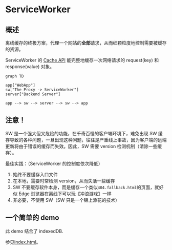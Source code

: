 # ServiceWorker

## 概述

离线缓存的终极方案，代理一个网站的**全部**请求，从而细颗粒度地控制需要被缓存的资源。

ServiceWorker 的 [Cache API](./Cache.md) 能完整地缓存一次网络请求的 request(key) 和 response(value) 对象。

```mermaid
graph TD

app["WebApp"]
sw["The Proxy -> ServiceWorker"]
server["Backend Server"]

app --> sw --> server --> sw --> app
```

## 注意！

SW 是一个强大但又危险的功能，在千奇百怪的客户端环境下，难免出现 SW 缓存导致的各种问题，一旦出现这种问题，往往是严重线上事故，因为客户端的远端更新将由于错误的缓存而失效。因此，SW 需要 version 检测机制（清除一些缓存）。

最佳实践：（ServiceWorker 的控制度依次降低）

1. 始终不要缓存入口文件
2. 在本地，需要时常检测 version，从而失活一些缓存
3. SW 不要缓存软件本身，而是缓存一个类似`404.fallback.html`的页面，就好似 Edge 浏览器在离线下可以玩【冲浪游戏】一样
4. 非必要，不使用 SW（SW 只是一个锦上添花的技术）

## 一个简单的 demo

此 demo 结合了 indexedDB.

参见[index.html](./demo/index.html)。
